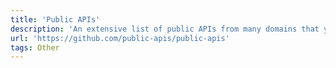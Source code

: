 ```yaml
---
title: 'Public APIs'
description: 'An extensive list of public APIs from many domains that you can use for your own products.'
url: 'https://github.com/public-apis/public-apis'
tags: Other
---
```

